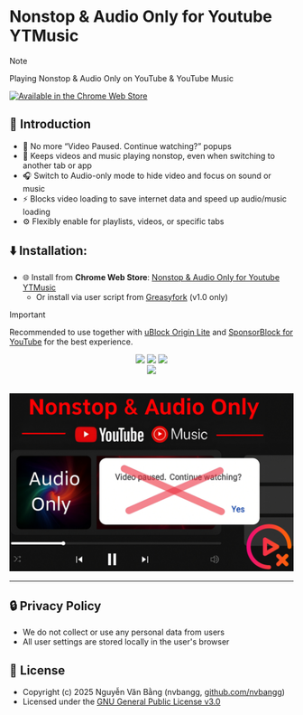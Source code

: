 # Nonstop & Audio Only for Youtube YTMusic

> [!NOTE]
> Playing Nonstop & Audio Only on YouTube & YouTube Music

[![Available in the Chrome Web Store](https://nvbangg.github.io/assets/images/chrome_webstore.png)](https://chromewebstore.google.com/detail/nonstop-audio-only-for-yo/bobdimbkbnkabpfhdfbddjoppiohcodi)

## 📌 Introduction

- 🚫 No more “Video Paused. Continue watching?” popups
- 🎵 Keeps videos and music playing nonstop, even when switching to another tab or app
- 🎧 Switch to Audio-only mode to hide video and focus on sound or music
- ⚡ Blocks video loading to save internet data and speed up audio/music loading
- ⚙️ Flexibly enable for playlists, videos, or specific tabs

## ⬇️ Installation:

- 🌐 Install from **Chrome Web Store**: [Nonstop & Audio Only for Youtube YTMusic](https://chromewebstore.google.com/detail/nonstop-audio-only-for-yo/bobdimbkbnkabpfhdfbddjoppiohcodi)
    - Or install via user script from [Greasyfork](https://greasyfork.org/vi/scripts/546130-youtube-ytmusic-nonstop) (v1.0 only)
    
> [!IMPORTANT]
> Recommended to use together with [uBlock Origin Lite](https://chromewebstore.google.com/detail/ublock-origin-lite/ddkjiahejlhfcafbddmgiahcphecmpfh) and [SponsorBlock for YouTube](https://chromewebstore.google.com/detail/sponsorblock-for-youtube/mnjggcdmjocbbbhaepdhchncahnbgone) for the best experience.
  
<div align="center">
    <a href="https://github.com/nvbangg"><img src="https://img.shields.io/github/followers/nvbangg?label=Follow%20my%20GitHub&logo=github"></a>
    <a href="https://github.com/nvbangg/Nonstop_Audio_Only_for_Youtube_YTMusic"><img src="https://img.shields.io/github/stars/nvbangg/Nonstop_Audio_Only_for_Youtube_YTMusic?label=Star%20this%20repo&logo=github"></a>
    <img src="https://api.visitorbadge.io/api/visitors?path=https%3A%2F%2Fgithub.com%2Fnvbangg%2FNonstop_Audio_Only_for_Youtube_YTMusic&countColor=blue&textColor=000000" height="20">
    <br>
    <img src="https://nvbangg.github.io/assets/gifs/follow_star_github.gif" height="100">
</div>

<br> 

![Demo](https://raw.githubusercontent.com/nvbangg/Nonstop_Audio_Only_for_Youtube_YTMusic/main/demo/demo.png)

---
## 🔒 Privacy Policy

- We do not collect or use any personal data from users
- All user settings are stored locally in the user's browser

## 📄 License

- Copyright (c) 2025 Nguyễn Văn Bằng (nvbangg, [github.com/nvbangg](https://github.com/nvbangg))
- Licensed under the [GNU General Public License v3.0](./LICENSE) 